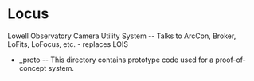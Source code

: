 # Locus
Lowell Observatory Camera Utility System -- Talks to ArcCon, Broker, LoFits, LoFocus, etc. - replaces LOIS

- _proto -- This directory contains prototype code used for a proof-of-concept system.
